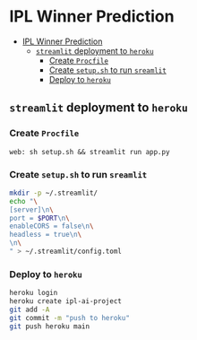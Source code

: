 # IPL Winner Prediction

- [IPL Winner Prediction](#ipl-winner-prediction)
	- [`streamlit` deployment to `heroku`](#streamlit-deployment-to-heroku)
		- [Create `Procfile`](#create-procfile)
		- [Create `setup.sh` to run `sreamlit`](#create-setupsh-to-run-sreamlit)
		- [Deploy to `heroku`](#deploy-to-heroku)

## `streamlit` deployment to `heroku`

### Create `Procfile`

```procfile
web: sh setup.sh && streamlit run app.py
```

### Create `setup.sh` to run `sreamlit`

```sh
mkdir -p ~/.streamlit/
echo "\
[server]\n\
port = $PORT\n\
enableCORS = false\n\
headless = true\n\
\n\
" > ~/.streamlit/config.toml
```

### Deploy to `heroku`

```sh
heroku login
heroku create ipl-ai-project
git add -A
git commit -m "push to heroku"
git push heroku main
```